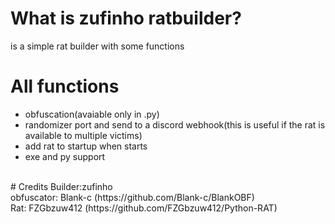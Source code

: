 # What is zufinho ratbuilder?
is a simple rat builder with some functions <br>

# All functions
+ obfuscation(avaiable only in .py)
+ randomizer port and send to a discord webhook(this is useful if the rat is available to multiple victims)
+ add rat to startup when starts
+ exe and py support
<br>
# Credits
Builder:zufinho <br>
obfuscator: Blank-c (https://github.com/Blank-c/BlankOBF) <br>
Rat: FZGbzuw412 (https://github.com/FZGbzuw412/Python-RAT)